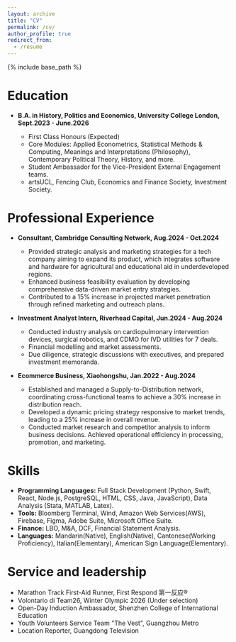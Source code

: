 ```yaml
---
layout: archive
title: "CV"
permalink: /cv/
author_profile: true
redirect_from:
  - /resume
---
```


{% include base_path %}

Education
======

- **B.A. in History, Politics and Economics, University College London, Sept.2023 - June.2026**

  - First Class Honours (Expected)
  - Core Modules: Applied Econometrics, Statistical Methods & Computing, Meanings and Interpretations (Philosophy), Contemporary Political Theory, History, and more.
  - Student Ambassador for the Vice-President External Engagement teams.
  - artsUCL, Fencing Club, Economics and Finance Society, Investment Society.

Professional Experience
======

- **Consultant, Cambridge Consulting Network, Aug.2024 - Oct.2024**

  - Provided strategic analysis and marketing strategies for a tech company aiming to expand its product, which integrates software and hardware for agricultural and educational aid in underdeveloped regions.
  - Enhanced business feasibility evaluation by developing comprehensive data-driven market entry strategies.
  - Contributed to a 15% increase in projected market penetration through refined marketing and outreach plans.

- **Investment Analyst Intern, Riverhead Capital, Jun.2024 - Aug.2024**

  - Conducted industry analysis on cardiopulmonary intervention devices, surgical robotics, and CDMO for IVD utilities for 7 deals.
  - Financial modelling and market assessments.
  - Due diligence, strategic discussions with executives, and prepared investment memoranda.

- **Ecommerce Business, Xiaohongshu, Jan.2022 - Aug.2024**

  - Established and managed a Supply-to-Distribution network, coordinating cross-functional teams to achieve a 30% increase in distribution reach.
  - Developed a dynamic pricing strategy responsive to market trends, leading to a 25% increase in overall revenue.
  - Conducted market research and competitor analysis to inform business decisions. Achieved operational efficiency in processing, promotion, and marketing.
  
Skills
======

- **Programming Languages:** Full Stack Development (Python, Swift, React, Node.js, PostgreSQL, HTML, CSS, Java, JavaScript), Data Analysis (Stata, MATLAB, Latex).
- **Tools:** Bloomberg Terminal, Wind, Amazon Web Services(AWS), Firebase, Figma, Adobe Suite, Microsoft Office Suite.
- **Finance:** LBO, M&A, DCF, Financial Statement Analysis.
- **Languages:** Mandarin(Native), English(Native), Cantonese(Working Proficiency), Italian(Elementary), American Sign Language(Elementary).
  
Service and leadership
======

- Marathon Track First-Aid Runner, First Respond 第一反应®
- Volontario di Team26, Winter Olympic 2026 (Under selection)
- Open-Day Induction Ambassador, Shenzhen College of International Education
- Youth Volunteers Service Team "The Vest", Guangzhou Metro
- Location Reporter, Guangdong Television
